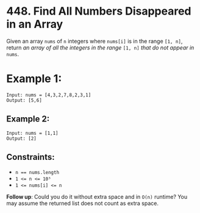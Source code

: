 # 448. Find All Numbers Disappeared in an Array

Given an array `nums` of `n` integers where `nums[i]` is in the range `[1, n]`, return _an array of all the integers in the range_ `[1, n]` _that do not appear in_ `nums`.

# Example 1:

```
Input: nums = [4,3,2,7,8,2,3,1]
Output: [5,6]
```

## Example 2:

```
Input: nums = [1,1]
Output: [2]
```

## Constraints:

- `n == nums.length`
- `1 <= n <= 10⁵`
- `1 <= nums[i] <= n`

**Follow up**: Could you do it without extra space and in `O(n)` runtime? You may assume the returned list does not count as extra space.

